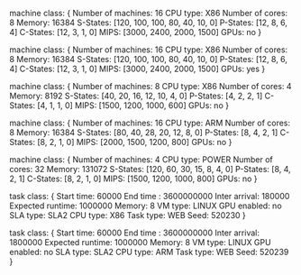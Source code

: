 machine class:
{
        Number of machines: 16
        CPU type: X86
        Number of cores: 8
        Memory: 16384
        S-States: [120, 100, 100, 80, 40, 10, 0]
        P-States: [12, 8, 6, 4]
        C-States: [12, 3, 1, 0]
        MIPS: [3000, 2400, 2000, 1500]
        GPUs: no
}

machine class:
{
        Number of machines: 16
        CPU type: X86
        Number of cores: 8
        Memory: 16384
        S-States: [120, 100, 100, 80, 40, 10, 0]
        P-States: [12, 8, 6, 4]
        C-States: [12, 3, 1, 0]
        MIPS: [3000, 2400, 2000, 1500]
        GPUs: yes
}

machine class:
{
        Number of machines: 8
        CPU type: X86
        Number of cores: 4
        Memory: 8192
        S-States: [40, 20, 16, 12, 10, 4, 0]
        P-States: [4, 2, 2, 1]
        C-States: [4, 1, 1, 0]
        MIPS: [1500, 1200, 1000, 600]
        GPUs: no
}

machine class:
{
        Number of machines: 16
        CPU type: ARM
        Number of cores: 8
        Memory: 16384
        S-States: [80, 40, 28, 20, 12, 8, 0]
        P-States: [8, 4, 2, 1]
        C-States: [8, 2, 1, 0]
        MIPS: [2000, 1500, 1200, 800]
        GPUs: no
}

machine class:
{
        Number of machines: 4
        CPU type: POWER
        Number of cores: 32
        Memory: 131072
        S-States: [120, 60, 30, 15, 8, 4, 0]
        P-States: [8, 4, 2, 1]
        C-States: [8, 2, 1, 0]
        MIPS: [1500, 1200, 1000, 800]
        GPUs: no
}

task class:
{
        Start time: 60000
        End time : 3600000000
        Inter arrival: 180000
        Expected runtime: 1000000
        Memory: 8
        VM type: LINUX
        GPU enabled: no
        SLA type: SLA2
        CPU type: X86
        Task type: WEB
        Seed: 520230
}

task class:
{
        Start time: 60000
        End time : 3600000000
        Inter arrival: 1800000
        Expected runtime: 1000000
        Memory: 8
        VM type: LINUX
        GPU enabled: no
        SLA type: SLA2
        CPU type: ARM
        Task type: WEB
        Seed: 520239
}

